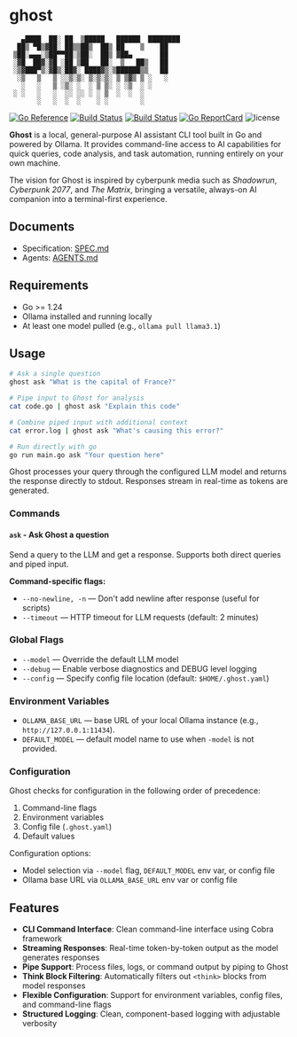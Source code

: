 # ghost

```text
   ▄████  ██░ ██  ▒█████   ██████  ████████
  ██▒ ▀█▒▓██░ ██▒▒██▒  ██▒ ██    ▒    ██
 ▒██░▄▄▄░▒██▀▀██░▒██░  ██▒ ▓██▄       ██
 ░▓█  ██▓░▓█ ░██ ▒██   ██░  ▒   ██▒   ██
 ░▒▓███▀▒░▓█▒░██▓░ ████▓▒░▒██████▒▒   ██
  ░▒   ▒   ▒ ░░▒░▒░ ▒░▒░▒░ ▒ ▒▓▒ ▒ ░   ░
   ░   ░   ▒ ░▒░ ░  ░ ▒ ▒░ ░ ░▒  ░ ░
 ░ ░   ░   ░  ░░ ░░ ░ ░ ▒  ░  ░  ░
       ░   ░  ░  ░    ░ ░        ░
```

[![Go Reference](https://pkg.go.dev/badge/github.com/theantichris/ghost.svg)](https://pkg.go.dev/github.com/theantichris/ghost) [![Build Status](https://github.com/theantichris/ghost/actions/workflows/go.yml/badge.svg)](https://github.com/theantichris/ghost/actions) [![Build Status](https://github.com/theantichris/ghost/actions/workflows/markdown.yml/badge.svg)](https://github.com/theantichris/ghost/actions) [![Go ReportCard](https://goreportcard.com/badge/theantichris/ghost)](https://goreportcard.com/report/theantichris/ghost) ![license](https://img.shields.io/badge/license-MIT-informational?style=flat)

**Ghost** is a local, general-purpose AI assistant CLI tool built in Go and powered by Ollama. It provides command-line access to AI capabilities for quick queries, code analysis, and task automation, running entirely on your own machine.

The vision for Ghost is inspired by cyberpunk media such as _Shadowrun_, _Cyberpunk 2077_, and _The Matrix_, bringing a versatile, always-on AI companion into a terminal-first experience.

## Documents

- Specification: [SPEC.md](SPEC.md)
- Agents: [AGENTS.md](AGENTS.md)

## Requirements

- Go >= 1.24
- Ollama installed and running locally
- At least one model pulled (e.g., `ollama pull llama3.1`)

## Usage

```bash
# Ask a single question
ghost ask "What is the capital of France?"

# Pipe input to Ghost for analysis
cat code.go | ghost ask "Explain this code"

# Combine piped input with additional context
cat error.log | ghost ask "What's causing this error?"

# Run directly with go
go run main.go ask "Your question here"
```

Ghost processes your query through the configured LLM model and returns the response directly to stdout. Responses stream in real-time as tokens are generated.

### Commands

#### `ask` - Ask Ghost a question
Send a query to the LLM and get a response. Supports both direct queries and piped input.

**Command-specific flags:**
- `--no-newline, -n` — Don't add newline after response (useful for scripts)
- `--timeout` — HTTP timeout for LLM requests (default: 2 minutes)

### Global Flags

- `--model` — Override the default LLM model
- `--debug` — Enable verbose diagnostics and DEBUG level logging
- `--config` — Specify config file location (default: `$HOME/.ghost.yaml`)

### Environment Variables

- `OLLAMA_BASE_URL` — base URL of your local Ollama instance (e.g., `http://127.0.0.1:11434`).
- `DEFAULT_MODEL` — default model name to use when `-model` is not provided.

### Configuration

Ghost checks for configuration in the following order of precedence:
1. Command-line flags
2. Environment variables
3. Config file (`.ghost.yaml`)
4. Default values

Configuration options:
- Model selection via `--model` flag, `DEFAULT_MODEL` env var, or config file
- Ollama base URL via `OLLAMA_BASE_URL` env var or config file

## Features

- **CLI Command Interface**: Clean command-line interface using Cobra framework
- **Streaming Responses**: Real-time token-by-token output as the model generates responses
- **Pipe Support**: Process files, logs, or command output by piping to Ghost
- **Think Block Filtering**: Automatically filters out `<think>` blocks from model responses
- **Flexible Configuration**: Support for environment variables, config files, and command-line flags
- **Structured Logging**: Clean, component-based logging with adjustable verbosity
